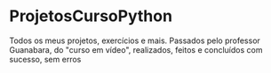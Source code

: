 # ProjetosCursoPython
Todos os meus projetos, exercícios e mais. Passados pelo professor Guanabara, do "curso em vídeo", realizados, feitos e concluídos com sucesso, sem erros
